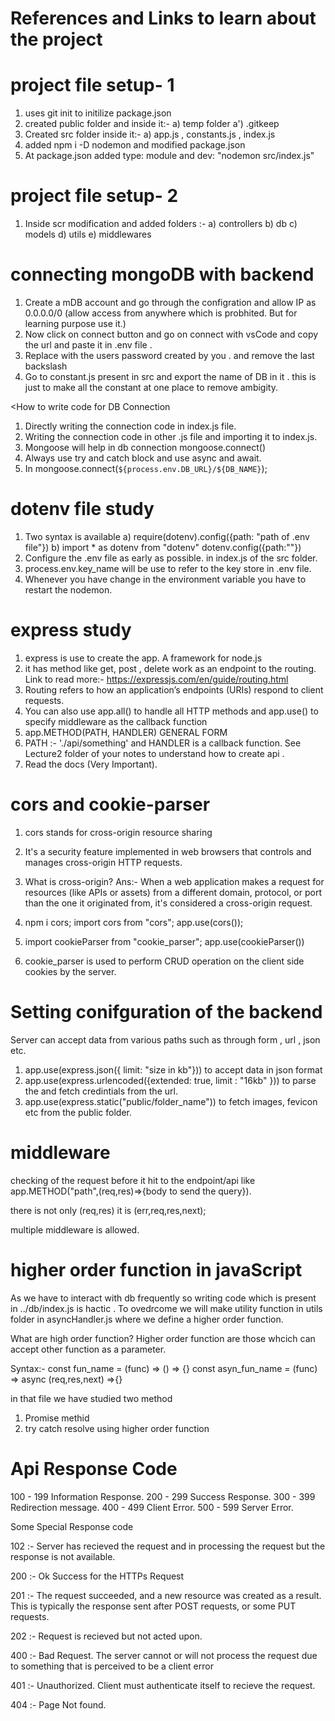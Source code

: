 # References and Links to learn about the project 

# project file setup- 1
 1) uses git init to initilize package.json
 2) created public folder and inside it:-
    a) temp folder
        a') .gitkeep
 3) Created src folder inside it:-
    a) app.js , constants.js , index.js
 4) added npm i -D nodemon and modified package.json    
 5) At package.json added type: module and dev: "nodemon src/index.js"


# project file setup- 2
 1) Inside scr modification and added folders :-
    a) controllers 
    b) db
    c) models
    d) utils
    e) middlewares


# connecting mongoDB with backend
 1) Create a mDB account and go through the configration and allow IP as 0.0.0.0/0 (allow access from anywhere which is probhited. But for learning purpose use it.)
2) Now click on connect button and go on connect with vsCode and copy the url and paste it in .env file . 
3) Replace <password> with the users password created by you . and remove the last backslash
4) Go to constant.js present in src and export the name of DB in it . this is just to make all the constant at one place to remove ambigity.


<How to write code for DB Connection

 1) Directly writing the connection code in index.js file.
 2) Writing the connection code in other .js file and importing it to index.js.
 3) Mongoose will help in db connection mongoose.connect()
 4) Always use try and catch block and use async and await.
 5) In mongoose.connect(`${process.env.DB_URL}/${DB_NAME}`);

# dotenv file study
1) Two syntax is available
   a) require(dotenv).config({path: "path of .env file"})
   b) import * as dotenv from "dotenv"
      dotenv.config({path:""})
2) Configure the .env file as early as possible. in index.js of the src folder.
3) process.env.key_name will be use to refer to the key store in .env file.
4) Whenever you have change in the environment variable you have to restart the nodemon.

# express study 
1) express is use to create the app. A framework for node.js 
2) it has method like get, post , delete work as an endpoint to the routing. Link to read more:- https://expressjs.com/en/guide/routing.html
3) Routing refers to how an application’s endpoints (URIs) respond to client requests.
4) You can also use app.all() to handle all HTTP methods and app.use() to specify middleware as the callback function
5) app.METHOD(PATH, HANDLER) GENERAL FORM 
6) PATH :- './api/something' and HANDLER is a callback function. See Lecture2 folder of your notes to understand how to create api .
7) Read the docs (Very Important).

# cors and cookie-parser
1) cors stands for cross-origin resource sharing 
2)  It's a security feature implemented in web browsers that controls and manages cross-origin HTTP requests.
3) What is cross-origin? Ans:- When a web application makes a request for resources (like APIs or assets) from a different domain, protocol, or port than the one it originated from, it's considered a cross-origin request.
4) npm i cors; import cors from "cors"; app.use(cors());

5) import cookieParser from "cookie_parser"; app.use(cookieParser())
6) cookie_parser is used to perform CRUD operation on the client side cookies by the server.

# Setting conifguration of the backend 
Server can accept data from various paths such as through form , url , json etc.
1) app.use(express.json({ limit: "size in kb"})) to accept data in json format 
2) app.use(express.urlencoded({extended: true, limit : "16kb" })) to parse the and fetch credintials from the url.
3) app.use(express.static("public/folder_name")) to fetch images, fevicon etc from the public folder.

# middleware

checking of the request before it hit to the endpoint/api like app.METHOD("path",(req,res)=>{body to send the query}).

there is not only (req,res) it is (err,req,res,next); 

multiple middleware is allowed.

# higher order function in javaScript
As we have to interact with db frequently so writing code which is present in ../db/index.js is hactic . To ovedrcome we will make utility function in utils folder in asyncHandler.js where we define a higher order function.

What are high order function?
Higher order function are those whcich can accept other function as a parameter.

Syntax:-
   const fun_name = (func) => () => {}
   const asyn_fun_name = (func) => async (req,res,next) =>{}

in that file we have studied two method 
1) Promise methid
2) try catch resolve using higher order function


# Api Response Code
100 - 199 Information Response.
200 - 299 Success Response.
300 - 399 Redirection message.
400 - 499 Client Error.
500 - 599 Server Error.

Some Special Response code 

102 :- Server has recieved the request and in processing the request but the response is not available.

200 :- Ok Success for the HTTPs Request 

201 :- The request succeeded, and a new resource was created as a result. This is typically the response sent after POST requests, or some PUT requests.

202 :- Request is recieved but not acted upon.

400 :- Bad Request. The server cannot or will not process the request due to something that is perceived to be a client error

401 :- Unauthorized. Client must authenticate itself to recieve the request.

404 :- Page Not found.








